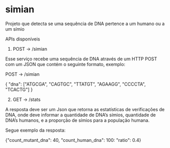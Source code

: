 # simian
Projeto que detecta se uma sequência de DNA pertence a um humano ou a um símio

APIs disponíveis

1) POST → /simian 

Esse serviço recebe uma sequência de DNA através de um HTTP POST com um JSON que contém o seguinte formato, exemplo: 


 POST → /simian 
  
 { "dna": ["ATGCGA", "CAGTGC", "TTATGT", "AGAAGG", "CCCCTA", "TCACTG"] } 
 
  
 2) GET -> /stats
 
 A resposta deve ser um Json que retorna as estatísticas de verificações de DNA, onde deve informar a 
 quantidade de DNA’s símios, quantidade de DNA’s humanos, e a proporção de símios para a população humana.  
 
 Segue exemplo da resposta: 
 
{"count_mutant_dna": 40, "count_human_dna": 100: "ratio": 0.4} 
 
